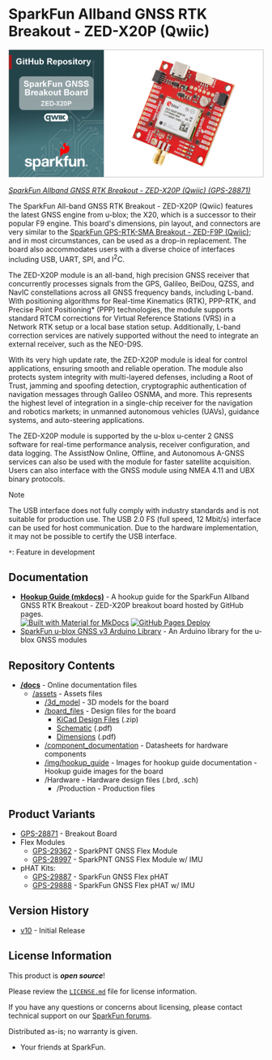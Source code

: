 SparkFun Allband GNSS RTK Breakout - ZED-X20P (Qwiic)
========================================

![SparkFun Allband GNSS RTK Breakout - ZED-X20P](./banner-repo.png)

[*SparkFun Allband GNSS RTK Breakout - ZED-X20P (Qwiic) (GPS-28871)*](https://www.sparkfun.com/sparkfun-allband-gnss-rtk-breakout-zed-x20p-qwiic.html)

The SparkFun All-band GNSS RTK Breakout - ZED-X20P (Qwiic) features the latest GNSS engine from u-blox; the X20, which is a successor to their popular F9 engine. This board's dimensions, pin layout, and connectors are very similar to the [SparkFun GPS-RTK-SMA Breakout - ZED-F9P (Qwiic)](https://www.sparkfun.com/sparkfun-gps-rtk-sma-breakout-zed-f9p-qwiic.html); and in most circumstances, can be used as a drop-in replacement. The board also accommodates users with a diverse choice of interfaces including USB, UART, SPI, and I<sup>2</sup>C.

The ZED-X20P module is an all-band, high precision GNSS receiver that concurrently processes signals from the GPS, Galileo, BeiDou, QZSS, and NavIC constellations across all GNSS frequency bands, including L-band. With positioning algorithms for Real-time Kinematics (RTK), PPP-RTK, and Precise Point Positioning* (PPP) technologies, the module supports standard RTCM corrections for Virtual Reference Stations (VRS) in a Network RTK setup or a local base station setup. Additionally, L-band correction services are natively supported without the need to integrate an external receiver, such as the NEO-D9S.

With its very high update rate, the ZED-X20P module is ideal for control applications, ensuring smooth and reliable operation. The module also protects system integrity with multi-layered defenses, including a Root of Trust, jamming and spoofing detection, cryptographic authentication of navigation messages through Galileo OSNMA, and more. This represents the highest level of integration in a single-chip receiver for the navigation and robotics markets; in unmanned autonomous vehicles (UAVs), guidance systems, and auto-steering applications.

The ZED-X20P module is supported by the u-blox u-center 2 GNSS software for real-time performance analysis, receiver configuration, and data logging. The AssistNow Online, Offline, and Autonomous A-GNSS services can also be used with the module for faster satellite acquisition. Users can also interface with the GNSS module using NMEA 4.11 and UBX binary protocols.


> [!NOTE]
> The USB interface does not fully comply with industry standards and is not suitable for production use. The USB 2.0 FS (full speed, 12 Mbit/s) interface can be used for host communication. Due to the hardware implementation, it may not be possible to certify the USB interface.
> 
> `*`: Feature in development


Documentation
-------------

- **[Hookup Guide (mkdocs)](http://docs.sparkfun.com/SparkFun_GNSS_ZED-X20P/)** - A hookup guide for the SparkFun Allband GNSS RTK Breakout - ZED-X20P breakout board hosted by GitHub pages.<br>
  [![Built with Material for MkDocs](https://img.shields.io/badge/Material_for_MkDocs-526CFE?logo=MaterialForMkDocs&logoColor=white)](https://squidfunk.github.io/mkdocs-material/) [![GitHub Pages Deploy](https://github.com/sparkfun/SparkFun_GNSS_ZED-X20P/actions/workflows/build_documentation.yml/badge.svg)](https://github.com/sparkfun/SparkFun_GNSS_ZED-X20P/actions/workflows/build_documentation.yml)
- [SparkFun u-blox GNSS v3 Arduino Library](https://github.com/sparkfun/SparkFun_u-blox_GNSS_v3) - An Arduino library for the u-blox GNSS modules


Repository Contents
-------------------

- **[/docs](/docs/)** - Online documentation files
  - [/assets](/docs/assets/) - Assets files
    - [/3d_model](/docs/assets/3d_model/) - 3D models for the board
    - [/board_files](/docs/assets/board_files/) - Design files for the board
      - [KiCad Design Files](/docs/assets/board_files/kicad_files.zip) (.zip)
      - [Schematic](/docs/assets/board_files/schematic.pdf) (.pdf)
      - [Dimensions](/docs/assets/board_files/dimensions.pdf) (.pdf)
    - [/component_documentation](/docs/assets/component_documentation/) - Datasheets for hardware components
    - [/img/hookup_guide](/docs/assets/img/hookup_guide/) - Images for hookup guide documentation - Hookup guide images for the board
    - /Hardware - Hardware design files (.brd, .sch)
      - /Production - Production files


Product Variants
----------------

- [GPS-28871](https://www.sparkfun.com/sparkfun-allband-gnss-rtk-breakout-zed-x20p-qwiic.html) - Breakout Board
- Flex Modules
  - [GPS-29362](https://www.sparkfun.com/sparkpnt-gnss-flex-module-zed-x20p.html) - SparkPNT GNSS Flex Module
  - [GPS-28997](https://www.sparkfun.com/sparkpnt-gnss-flex-module-zed-x20p-im19-imu.html) - SparkPNT GNSS Flex Module w/ IMU
- pHAT Kits:
  - [GPS-29887](https://www.sparkfun.com/sparkfun-gnss-flex-phat-zed-x20p.html) - SparkFun GNSS Flex pHAT
  - [GPS-29888](https://www.sparkfun.com/sparkfun-gnss-flex-phat-zed-x20p-im19-imu.html) - SparkFun GNSS Flex pHAT w/ IMU


Version History
---------------

- [v10](https://github.com/sparkfun/SparkFun_GNSS_ZED-X20P/releases/tag/v10) - Initial Release


License Information
-------------------

This product is ***open source***!

Please review the [`LICENSE.md`](./LICENSE.md) file for license information.

If you have any questions or concerns about licensing, please contact technical support on our [SparkFun forums](https://forum.sparkfun.com/viewforum.php?f=152).

Distributed as-is; no warranty is given.

- Your friends at SparkFun.
